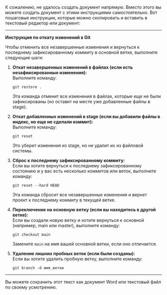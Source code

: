 ﻿К сожалению, не удалось создать документ напрямую. Вместо этого вы можете создать документ с этими инструкциями самостоятельно. Вот пошаговые инструкции, которые можно скопировать и вставить в текстовый редактор или документ:

---

**Инструкция по откату изменений в Git**

Чтобы отменить все незавершенные изменения и вернуться к последнему зафиксированному коммиту в основной ветке, выполните следующие шаги:

1. **Откат незавершенных изменений в файлах (если есть незафиксированные изменения):**  
   Выполните команду:
   ```
   git restore .
   ```
   Эта команда отменит все изменения в файлах, которые еще не были зафиксированы (но оставит на месте уже добавленные файлы в stage).

2. **Откат добавленных изменений в stage (если вы добавили файлы в индекс, но еще не сделали коммит):**  
   Выполните команду:
   ```
   git reset
   ```
   Это уберет изменения из stage, но не удалит их из файловой системы.

3. **Сброс к последнему зафиксированному коммиту:**  
   Если вы хотите вернуться к последнему зафиксированному состоянию и у вас есть несколько коммитов или веток, выполните команду:
   ```
   git reset --hard HEAD
   ```
   Эта команда сбросит все незавершенные изменения и вернет проект к последнему коммиту в текущей ветке.

4. **Переключение на основную ветку (если вы находитесь в другой ветке):**  
   Если вы создали новую ветку и хотите вернуться к основной (например, main или master), выполните команду:
   ```
   git checkout main
   ```
   Замените `main` на имя вашей основной ветки, если оно отличается.

5. **Удаление лишних пробных веток (если были созданы):**  
   Если вы хотите удалить пробную ветку, выполните команду:
   ```
   git branch -d имя_ветки
   ```

---

Вы можете сохранить этот текст как документ Word или текстовый файл по своему усмотрению.